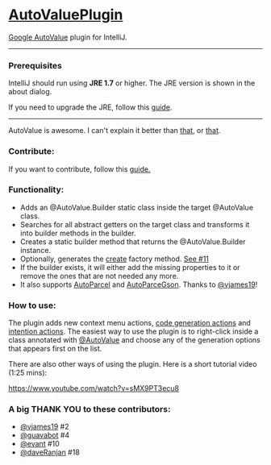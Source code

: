 # [AutoValuePlugin](https://plugins.jetbrains.com/plugin/8091?pr=idea)
[Google AutoValue](https://github.com/google/auto) plugin for IntelliJ.

___
### Prerequisites
IntelliJ should run using **JRE 1.7** or higher.
The JRE version is shown in the about dialog.

If you need to upgrade the JRE, follow this [guide](https://intellij-support.jetbrains.com/hc/en-us/articles/206544879-Selecting-the-JDK-version-the-IDE-will-run-under).
___

AutoValue is awesome.
I can't explain it better than [that](https://github.com/google/auto/blob/master/value/userguide/index.md), or [that](https://docs.google.com/presentation/d/14u_h-lMn7f1rXE1nDiLX0azS3IkgjGl5uxp5jGJ75RE/edit#slide=id.g2a5e9c4a8_00).

### Contribute:
If you want to contribute, follow this [guide.](https://github.com/afcastano/AutoValuePlugin/blob/master/docs/CONTRIBUTE.md)

### Functionality:
- Adds an @AutoValue.Builder static class inside the target @AutoValue class.
- Searches for all abstract getters on the target class and transforms it into builder methods in the builder.
- Creates a static builder method that returns the @AutoValue.Builder instance.
- Optionally, generates the [create](https://github.com/google/auto/blob/master/value/userguide/index.md#in-your-value-class) factory method. [See #11](https://github.com/afcastano/AutoValuePlugin/issues/11)
- If the builder exists, it will either add the missing properties to it or remove the ones that are not needed any more.
- It also supports [AutoParcel](https://github.com/frankiesardo/auto-parcel) and [AutoParceGson](https://github.com/evant/auto-parcel-gson). Thanks to [@vjames19](https://github.com/vjames19)!

### How to use:

The plugin adds new context menu actions, [code generation actions](https://www.jetbrains.com/help/idea/2016.1/generating-code.html) and [intention actions](https://www.jetbrains.com/help/idea/2016.1/intention-actions.html). The easiest way to use the plugin is to right-click inside a class annotated with [@AutoValue](https://github.com/google/auto) and choose any of the generation options that appears first on the list.

There are also other ways of using the plugin. Here is a short tutorial video (1:25 mins):

https://www.youtube.com/watch?v=sMX9PT3ecu8

### A big THANK YOU to these contributors:
- [@vjames19](https://github.com/vjames19) #2
- [@guavabot](https://github.com/guavabot) #4
- [@evant](https://github.com/evant) #10
- [@daveRanjan](https://github.com/daveRanjan) #18

